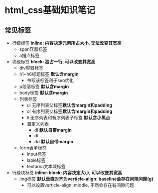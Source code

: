 html_css基础知识笔记
==========================================
## 常见标签
- 行级标签 **inline: 内容决定元素所占大小, 无法改变其宽高**
    - span容器标签
    - a描点标签
- 块级标签 **block: 独占一行, 可以改变其宽高**  
    - div容器标签
    - h1~h6标题标签 **默认含margin**
        - 书写该标签利于seo优化
    - p段落标签 **默认含margin**
    - body标签 **默认含margin**
    - 列表标签
        - ul 无序列表父标签**默认含margin和padding**
        - ol 有序列表父标签**默认含margin和padding**
        - li 无序列表和有序列表子标签 **默认含小黑点**
        - 自定义列表
            - dl **默认自带margin**
            - dt
            - dd **默认自带margin**
    - form表单标签
        - input标签
        - lable标签
        - textarea文本域标签
- 行级块标签 **inline-block: 内容决定大小, 可以改变其宽高**
    - img标签 **默认垂直对齐为verticle-align: baseline会存在间隙问题(g)**
        - 可以设置verticle-align: middle, 不然会存在有间隙问题




